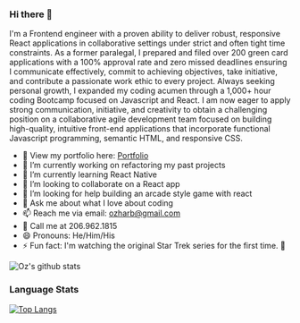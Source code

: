 ### Hi there 👋


I'm a Frontend engineer with a proven ability to deliver robust, responsive React applications in collaborative settings under strict and often tight time constraints.  As a former paralegal, I prepared and filed over 200 green card applications with a 100% approval rate and zero missed deadlines ensuring I communicate effectively, commit to achieving objectives, take initiative, and contribute a passionate work ethic to every project. Always seeking personal growth, I expanded my coding acumen through a 1,000+ hour coding Bootcamp focused on Javascript and React. I am now eager to apply strong communication, initiative, and creativity to obtain a challenging position on a collaborative agile development team focused on building high-quality, intuitive front-end applications that incorporate functional Javascript programming, semantic HTML, and responsive CSS.

- 👀 View my portfolio here: <a href="ozharb.dev" target="_blank">Portfolio</a>
- 🔭 I’m currently working on refactoring my past projects 
- 🌱 I’m currently learning React Native 
- 👯 I’m looking to collaborate on a React app 
- 🤔 I’m looking for help building an arcade style game with react 
- 💬 Ask me about what I love about coding 
- 📫 Reach me via email: ozharb@gmail.com  
- 📲 Call me at 206.962.1815
- 😄 Pronouns: He/Him/His
- ⚡ Fun fact: I'm watching the original Star Trek series for the first time. 🖖 

![Oz's github stats](https://github-readme-stats.vercel.app/api?username=ozharb&show_icons=true&theme=dark&custom_title=Oz's%20GitHub%20Stats)

### Language Stats
[![Top Langs](https://github-readme-stats.vercel.app/api/top-langs/?username=ozharb&layout=compact&custom_title=ozharb)](https://github.com/ozharb/github-readme-stats)
<!--
**ozharb/ozharb** is a ✨ _special_ ✨ repository because its `README.md` (this file) appears on your GitHub profile.

Frontend engineer with a proven ability to deliver robust, responsive React applications in collaborative settings under strict and often tight time constraints.  As a former paralegal, I prepared and filed over 200 green card applications with a 100% approval rate and zero missed deadlines ensuring I communicate effectively, commit to achieving objectives, take initiative, and contribute a passionate work ethic to every project. Always seeking personal growth, I expanded my coding acumen through a 1,000+ hour coding Bootcamp focused on Javascript and React. I am now eager to apply strong communication, initiative, and creativity to obtain a challenging position on a collaborative agile development team focused on building high-quality, intuitive front-end applications that incorporate functional Javascript programming, semantic HTML, and responsive CSS.

 
- 🔭 I’m currently working on refactoring my past projects
- 🌱 I’m currently learning React Native
- 👯 I’m looking to collaborate on a React app
- 🤔 I’m looking for help with building an arcade style game with react
- 💬 Ask me about what I love about coding 
- 📫 How to reach me: ozharb@gmail.com for the quickest response
- 😄 Pronouns: He/Him
- ⚡ Fun fact: I'm watching the original Star Trek series for the first time.
--> 
